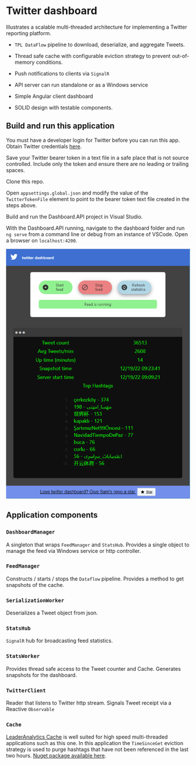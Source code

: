 # Twitter dashboard

Illustrates a scalable multi-threaded architecture for implementing a Twitter  reporting platform.

 * `TPL DataFlow` pipeline to download, deserialize, and aggregate Tweets.

* Thread safe cache with configurable eviction strategy to prevent out-of-memory conditions.

* Push notifications to clients via `SignalR`

* API server can run standalone or as a Windows service

* Simple Angular client dashboard

* SOLID design with testable components.


## Build and run this application

You must have a developer login for Twitter before you can run this app.  Obtain Twitter credentials [here](https://developer.twitter.com/en/apply-for-access).

Save your Twitter bearer token in a text file in a safe place that is not source controlled.  Include only the token and ensure there are no leading or trailing spaces.

Clone this repo.

Open `appsettings.global.json` and modify the value of the `TwitterTokenFile` element to point to the bearer token text file created in the steps above.

Build and run the Dashboard.API project in Visual Studio.

With the Dashboard.API running, navigate to the dashboard folder and run `ng serve` from a command line or debug from an instance of VSCode.  Open a browser on `localhost:4200`.


![Dashboard](./capture.png)

## Application components
### `DashboardManager`
A singleton that wraps `FeedManager` and `StatsHub`.  Provides a single object to manage the feed via Windows service or http controller.

### `FeedManager`
Constructs / starts / stops the `Dataflow` pipeline.  Provides a method to get snapshots of the cache.

### `SerializationWorker`
Deserializes a Tweet object from json.

### `StatsHub`
`SignalR` hub for broadcasting feed statistics.

### `StatsWorker`
Provides thread safe access to the Tweet counter and Cache.  Generates snapshots for the dashboard.

### `TwitterClient`
Reader that listens to Twitter http stream.  Signals Tweet receipt via a Reactive `Observable`

### `Cache`
[LeaderAnalytics Cache](https://github.com/leaderanalytics/Caching) is well suited for high speed multi-threaded applications such as this one.  In this application the `TimeSinceGet` eviction strategy is used to purge hashtags that have not been referenced in the last two hours. [Nuget package available here](https://www.nuget.org/packages/LeaderAnalytics.Caching#versions-body-tab).
